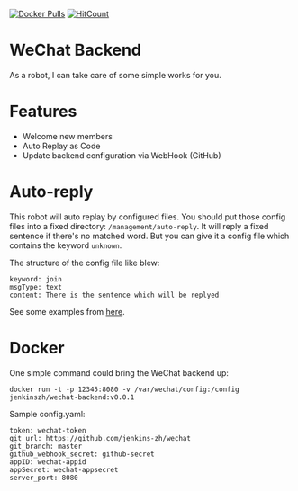 [![Docker Pulls](https://img.shields.io/docker/pulls/jenkinszh/wechat-backend.svg)](https://hub.docker.com/r/jenkinszh/wechat-backend/tags)
[![HitCount](http://hits.dwyl.com/jenkins-zh/wechat-backend.svg)](http://hits.dwyl.com/jenkins-zh/wechat-backend)

# WeChat Backend
As a robot, I can take care of some simple works for you.

# Features
* Welcome new members
* Auto Replay as Code
* Update backend configuration via WebHook (GitHub)

# Auto-reply
This robot will auto replay by configured files. You should put those config files into a fixed directory: `/management/auto-reply`.
It will reply a fixed sentence if there's no matched word. But you can give it a config file which contains the keyword `unknown`.

The structure of the config file like blew:
```
keyword: join
msgType: text
content: There is the sentence which will be replyed
```

See some examples from [here](https://github.com/jenkins-zh/wechat-bot-config/tree/master/management/auto-reply).

# Docker
One simple command could bring the WeChat backend up:

`docker run -t -p 12345:8080 -v /var/wechat/config:/config jenkinszh/wechat-backend:v0.0.1`

Sample config.yaml:

```
token: wechat-token
git_url: https://github.com/jenkins-zh/wechat
git_branch: master
github_webhook_secret: github-secret
appID: wechat-appid
appSecret: wechat-appsecret
server_port: 8080
```
